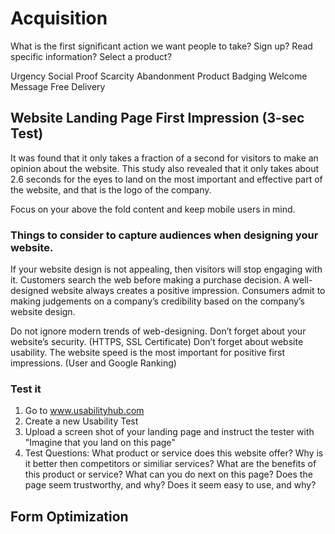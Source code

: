 # Acquisition

What is the first significant action we want people to take? Sign up? Read specific information? Select a product?

Urgency
Social Proof
Scarcity
Abandonment
Product Badging
Welcome Message
Free Delivery

## Website Landing Page First Impression (3-sec Test)

It was found that it only takes a fraction of a second for visitors to make an opinion about the website. This study also revealed that it only takes about 2.6 seconds for the eyes to land on the most important and effective part of the website, and that is the logo of the company.

Focus on your above the fold content and keep mobile users in mind.

### Things to consider to capture audiences when designing your website.

If your website design is not appealing, then visitors will stop engaging with it.
Customers search the web before making a purchase decision.
A well-designed website always creates a positive impression.
Consumers admit to making judgements on a company’s credibility based on the company’s website design.

Do not ignore modern trends of web-designing.
Don’t forget about your website’s security. (HTTPS, SSL Certificate)
Don’t forget about website usability.
The website speed is the most important for positive first impressions. (User and Google Ranking)

### Test it

1. Go to www.usabilityhub.com
2. Create a new Usability Test
3. Upload a screen shot of your landing page and instruct the tester with "Imagine that you land on this page"
4. Test Questions:
   What product or service does this website offer?
   Why is it better then competitors or similiar services?
   What are the benefits of this product or service?
   What can you do next on this page?
   Does the page seem trustworthy, and why?
   Does it seem easy to use, and why?

## Form Optimization
